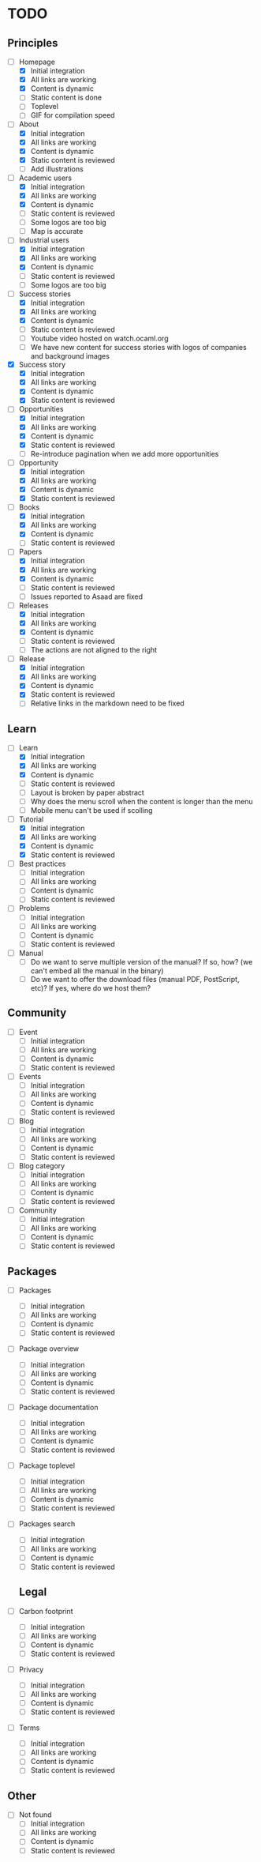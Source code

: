 # TODO

## Principles

- [ ] Homepage
  - [X] Initial integration
  - [X] All links are working
  - [X] Content is dynamic
  - [ ] Static content is done
  - [ ] Toplevel
  - [ ] GIF for compilation speed

- [ ] About
  - [X] Initial integration
  - [X] All links are working
  - [X] Content is dynamic
  - [X] Static content is reviewed
  - [ ] Add illustrations

- [ ] Academic users
  - [X] Initial integration
  - [X] All links are working
  - [X] Content is dynamic
  - [ ] Static content is reviewed
  - [ ] Some logos are too big
  - [ ] Map is accurate

- [ ] Industrial users
  - [X] Initial integration
  - [X] All links are working
  - [X] Content is dynamic
  - [ ] Static content is reviewed
  - [ ] Some logos are too big

- [ ] Success stories
  - [X] Initial integration
  - [X] All links are working
  - [X] Content is dynamic
  - [ ] Static content is reviewed
  - [ ] Youtube video hosted on watch.ocaml.org
  - [ ] We have new content for success stories with logos of companies and background images

- [X] Success story
  - [X] Initial integration
  - [X] All links are working
  - [X] Content is dynamic
  - [X] Static content is reviewed

- [ ] Opportunities
  - [X] Initial integration
  - [X] All links are working
  - [X] Content is dynamic
  - [X] Static content is reviewed
  - [ ] Re-introduce pagination when we add more opportunities

- [ ] Opportunity
  - [X] Initial integration
  - [X] All links are working
  - [X] Content is dynamic
  - [X] Static content is reviewed

- [ ] Books
  - [X] Initial integration
  - [X] All links are working
  - [X] Content is dynamic
  - [ ] Static content is reviewed

- [ ] Papers
  - [X] Initial integration
  - [X] All links are working
  - [X] Content is dynamic
  - [ ] Static content is reviewed
  - [ ] Issues reported to Asaad are fixed

- [ ] Releases
  - [X] Initial integration
  - [X] All links are working
  - [X] Content is dynamic
  - [ ] Static content is reviewed
  - [ ] The actions are not aligned to the right

- [ ] Release
  - [X] Initial integration
  - [X] All links are working
  - [X] Content is dynamic
  - [X] Static content is reviewed
  - [ ] Relative links in the markdown need to be fixed

## Learn

- [ ] Learn
  - [X] Initial integration
  - [X] All links are working
  - [X] Content is dynamic
  - [ ] Static content is reviewed
  - [ ] Layout is broken by paper abstract
  - [ ] Why does the menu scroll when the content is longer than the menu
  - [ ] Mobile menu can't be used if scolling

- [ ] Tutorial
  - [X] Initial integration
  - [X] All links are working
  - [X] Content is dynamic
  - [X] Static content is reviewed

- [ ] Best practices
  - [ ] Initial integration
  - [ ] All links are working
  - [ ] Content is dynamic
  - [ ] Static content is reviewed

- [ ] Problems
  - [ ] Initial integration
  - [ ] All links are working
  - [ ] Content is dynamic
  - [ ] Static content is reviewed

- [ ] Manual
  - [ ] Do we want to serve multiple version of the manual? If so, how? (we can't embed all the manual in the binary)
  - [ ] Do we want to offer the download files (manual PDF, PostScript, etc)? If yes, where do we host them?

## Community

- [ ] Event
  - [ ] Initial integration
  - [ ] All links are working
  - [ ] Content is dynamic
  - [ ] Static content is reviewed

- [ ] Events
  - [ ] Initial integration
  - [ ] All links are working
  - [ ] Content is dynamic
  - [ ] Static content is reviewed

- [ ] Blog
  - [ ] Initial integration
  - [ ] All links are working
  - [ ] Content is dynamic
  - [ ] Static content is reviewed

- [ ] Blog category
  - [ ] Initial integration
  - [ ] All links are working
  - [ ] Content is dynamic
  - [ ] Static content is reviewed

- [ ] Community
  - [ ] Initial integration
  - [ ] All links are working
  - [ ] Content is dynamic
  - [ ] Static content is reviewed

## Packages

- [ ] Packages
  - [ ] Initial integration
  - [ ] All links are working
  - [ ] Content is dynamic
  - [ ] Static content is reviewed

- [ ] Package overview
  - [ ] Initial integration
  - [ ] All links are working
  - [ ] Content is dynamic
  - [ ] Static content is reviewed

- [ ] Package documentation
  - [ ] Initial integration
  - [ ] All links are working
  - [ ] Content is dynamic
  - [ ] Static content is reviewed

- [ ] Package toplevel
  - [ ] Initial integration
  - [ ] All links are working
  - [ ] Content is dynamic
  - [ ] Static content is reviewed

- [ ] Packages search
  - [ ] Initial integration
  - [ ] All links are working
  - [ ] Content is dynamic
  - [ ] Static content is reviewed

  ## Legal

- [ ] Carbon footprint
  - [ ] Initial integration
  - [ ] All links are working
  - [ ] Content is dynamic
  - [ ] Static content is reviewed

- [ ] Privacy
  - [ ] Initial integration
  - [ ] All links are working
  - [ ] Content is dynamic
  - [ ] Static content is reviewed

- [ ] Terms
  - [ ] Initial integration
  - [ ] All links are working
  - [ ] Content is dynamic
  - [ ] Static content is reviewed

## Other

- [ ] Not found
  - [ ] Initial integration
  - [ ] All links are working
  - [ ] Content is dynamic
  - [ ] Static content is reviewed
